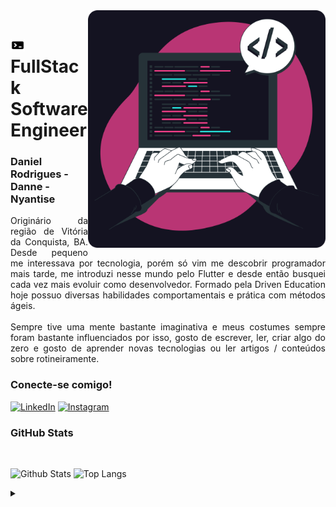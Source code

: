 <img align="right" alt="Developer vector created by storyset - www.freepik.com" height="380" src="https://raw.githubusercontent.com/Nyantise/Nyantise/main/assets/illustratio.svg">
<h1>
<img src="https://raw.githubusercontent.com/Nyantise/Nyantise/main/assets/dev_icon.png" width="23" height="20">
FullStack Software Engineer
</h1>
<h3>Daniel Rodrigues - Danne - Nyantise</h3>

<p align="justify">Originário da região de Vitória da Conquista, BA. Desde pequeno me interessava por tecnologia, porém só vim me descobrir programador mais tarde, me introduzi nesse mundo pelo Flutter e desde então busquei cada vez mais evoluir como desenvolvedor. Formado pela Driven Education hoje possuo diversas habilidades comportamentais e prática com métodos ágeis.
<br>
<br>
Sempre tive uma mente bastante imaginativa e meus costumes sempre foram bastante influenciados por isso, gosto de escrever, ler, criar algo do zero e gosto de aprender novas tecnologias ou ler artigos / conteúdos sobre rotineiramente.
</p>
<!--
[![Preview](https://img.shields.io/badge/Portfolio-000?style=for-the-badge&logo=github&logoColor=c41a7d)](https://elidianaandrade.github.io/)
[![GitHub Page](https://img.shields.io/badge/elidianaandrade.github.io-67136f?style=for-the-badge)](https://elidianaandrade.github.io/)
-->
<h3 align="left">Conecte-se comigo!</h3>

[![LinkedIn](https://img.shields.io/badge/-LinkedIn-000?style=for-the-badge&logo=linkedin&logoColor=c41a7d&color:FFF)](https://www.linkedin.com/in/nyantise/)
[![Instagram](https://img.shields.io/badge/-Instagram-000?style=for-the-badge&logo=instagram&logoColor=c41a7d&color:FFF)](https://www.instagram.com/nyantise/)
<!-- [![YouTube](https://img.shields.io/badge/-YouTube-000?style=for-the-badge&logo=youtube&logoColor=c41a7d&color:FFF)](https://www.youtube.com/) -->

<h3 align="left">GitHub Stats</h3>
<!--[![Most Used Languages](https://github-readme-stats-git-masterrstaa-rickstaa.vercel.app/api/top-langs/?username=elidianaandrade&line_height=10&card_width=290&layout=compact&hide_title=false&count_private=true&langs_count=4&show_icons=true&title_color=c41a7d&hide=html,css&bg_color=000&text_color=8B8B8B&border_radius=3&border_color=561760&count_private=true)](https://github.com/elidianaandrade/github-readme-stats)-->
<br>

![Github Stats](https://github-readme-stats.vercel.app/api?username=Nyantise&count_private=true&show_icons=true&include_all_commits=true&theme=radical&border_radius=25)
![Top Langs](https://github-readme-stats.vercel.app/api/top-langs/?username=Nyantise&hide=TeX&layout=compact&theme=radical&border_radius=25)

<details align="left">
  <summary></summary> 
 
  - Badges by <a href="https://shields.io/">shields.io</a><br>
  - GitHub Stats by <a href="https://github.com/anuraghazra/github-readme-stats">anuraghazra</a>
  - Illustration created by <a href="https://storyset.com/web">Web illustrations by Storyset</a>
 
  <div align="right">Remade by <a href="https://github.com/Nyantise">Nyantise</a>, 
  Inspired by <a href="https://github.com/elidianaandrade">EA</a>
  </div>

</details>